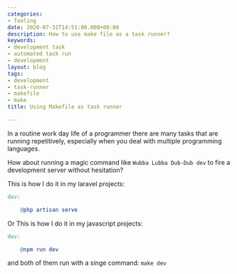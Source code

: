 ```yaml
---
categories:
- Tooling
date: 2020-07-31T14:51:00.000+00:00
description: How to use make file as a task runner?
keywords:
- development task
- automated task run
- development
layout: blog
tags:
- development
- task-runner
- makefile
- make
title: Using Makefile as task runner

---
```

In a routine work day life of a programmer there are many tasks that are running repetitively, especially when you deal with multiple programming languages.

How about running a magic command like `Wubba Lubba Dub-Dub dev` to fire a development server without hesitation?

This is how I do it  in my laravel projects:

```Makefile
dev:

    @php artisan serve
```

Or This is how I do it in my javascript projects:

```Makefile
dev:

    @npm run dev
```

and both of them run with a singe command: `make dev`